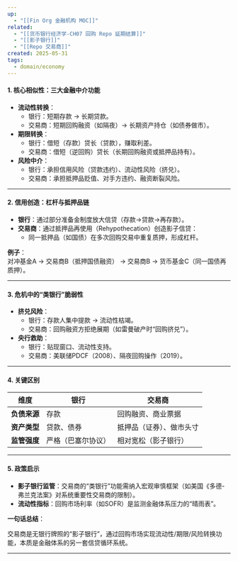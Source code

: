 ```yaml
---
up:
  - "[[Fin Org 金融机构 MOC]]"
related:
  - "[[货币银行经济学-CH07 回购 Repo 延期结算]]"
  - "[[影子银行]]"
  - "[[Repo 交易商]]"
created: 2025-05-31
tags:
  - domain/economy
---
```



#### **1. 核心相似性：三大金融中介功能**  

- **流动性转换**：  
  - 银行：短期存款 → 长期贷款。  
  - 交易商：短期回购融资（如隔夜）→ 长期资产持仓（如债券做市）。  
- **期限转换**：  
  - 银行：借短（存款）贷长（贷款），赚取利差。  
  - 交易商：借短（逆回购）贷长（长期回购融资或抵押品持有）。  
- **风险中介**：  
  - 银行：承担信用风险（贷款违约）、流动性风险（挤兑）。  
  - 交易商：承担抵押品贬值、对手方违约、融资断裂风险。  

---

#### **2. 信用创造：杠杆与抵押品链**  

- **银行**：通过部分准备金制度放大信贷（存款→贷款→再存款）。  
- **交易商**：通过抵押品再使用（Rehypothecation）创造影子信贷：  
  - 同一抵押品（如国债）在多次回购交易中重复质押，形成杠杆。  

**例子**：  
对冲基金A → 交易商B（抵押国债融资） → 交易商B → 货币基金C（同一国债再质押）。  

---

#### **3. 危机中的“类银行”脆弱性**  
- **挤兑风险**：  
  - 银行：存款人集中提款 → 流动性枯竭。  
  - 交易商：回购融资方拒绝展期（如雷曼破产时“回购挤兑”）。  
- **央行救助**：  
  - 银行：贴现窗口、流动性支持。  
  - 交易商：美联储PDCF（2008）、隔夜回购操作（2019）。  

---

#### **4. 关键区别**  
| **维度**   | **银行**    | **交易商**      |
| -------- | --------- | ------------ |
| **负债来源** | 存款        | 回购融资、商业票据    |
| **资产类型** | 贷款、债券     | 抵押品（证券）、做市头寸 |
| **监管强度** | 严格（巴塞尔协议） | 相对宽松（影子银行）   |

---

#### **5. 政策启示**  

- **影子银行监管**：交易商的“类银行”功能需纳入宏观审慎框架（如美国《多德-弗兰克法案》对系统重要性交易商的限制）。  
- **流动性指标**：回购市场利率（如SOFR）是监测金融体系压力的“晴雨表”。  

**一句话总结**：  

交易商是无银行牌照的“影子银行”，通过回购市场实现流动性/期限/风险转换功能，本质是金融体系的另一套信贷循环系统。  

---  
